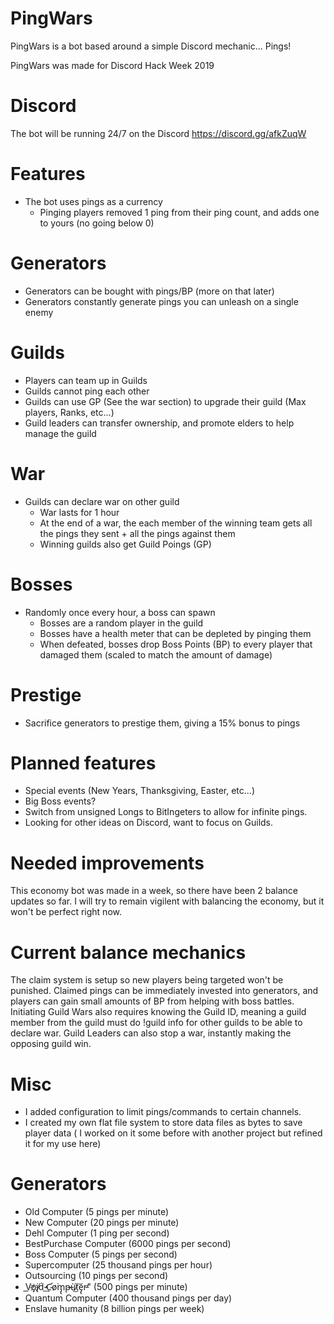 # PingWars

PingWars is a bot based around a simple Discord mechanic... Pings!

PingWars was made for Discord Hack Week 2019

# Discord

The bot will be running 24/7 on the Discord
https://discord.gg/afkZuqW

# Features

- The bot uses pings as a currency
    - Pinging players removed 1 ping from their ping count, and adds one to yours (no going below 0)

# Generators
- Generators can be bought with pings/BP (more on that later)
- Generators constantly generate pings you can unleash on a single enemy

# Guilds
- Players can team up in Guilds
- Guilds cannot ping each other
- Guilds can use GP (See the war section) to upgrade their guild (Max players, Ranks, etc...)
- Guild leaders can transfer ownership, and promote elders to help manage the guild
    
# War
- Guilds can declare war on other guild
    - War lasts for 1 hour
    - At the end of a war, the each member of the winning team gets all the pings they sent + all the pings against them
    - Winning guilds also get Guild Poings (GP)
    
# Bosses
- Randomly once every hour, a boss can spawn
    - Bosses are a random player in the guild
    - Bosses have a health meter that can be depleted by pinging them
    - When defeated, bosses drop Boss Points (BP) to every player that damaged them (scaled to match the amount of damage)
    
# Prestige
- Sacrifice generators to prestige them, giving a 15% bonus to pings

# Planned features
- Special events (New Years, Thanksgiving, Easter, etc...)
- Big Boss events?
- Switch from unsigned Longs to BitIngeters to allow for infinite pings.
- Looking for other ideas on Discord, want to focus on Guilds.

# Needed improvements

This economy bot was made in a week, so there have been 2 balance updates so far. I will try to remain vigilent with balancing the economy, but
it won't be perfect right now.

# Current balance mechanics

The claim system is setup so new players being targeted won't be punished. Claimed pings can be immediately invested into generators, and
players can gain small amounts of BP from helping with boss battles. Initiating Guild Wars also requires knowing the Guild ID, meaning
a guild member from the guild must do !guild info for other guilds to be able to declare war. Guild Leaders can also stop a war, instantly
making the opposing guild win.

# Misc
- I added configuration to limit pings/commands to certain channels.
- I created my own flat file system to store data files as bytes to save player data ( I worked on it some before with another project but refined it for my use here)

# Generators
- Old Computer (5 pings per minute)
- New Computer (20 pings per minute)
- Dehl Computer (1 ping per second)
- BestPurchase Computer (6000 pings per second)
- Boss Computer (5 pings per second)
- Supercomputer (25 thousand pings per hour)
- Outsourcing (10 pings per second)
- V̕͟o̡҉i̸̢d́̕ ̵͢C̴̛o̷͘m̡̢p̷̶ù͜t̷͠e̡̢r̵̕" (500 pings per minute)
- Quantum Computer (400 thousand pings per day)
- Enslave humanity (8 billion pings per week)
